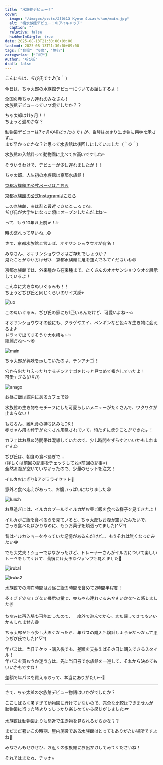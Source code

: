 ```yaml
---
title: "水族館デビュー！"
cover:
  image: "/images/posts/250813-Kyoto-Suizokukan/main.jpg"
  alt: "梅水族館デビュー！のアイキャッチ"
  caption: ""
  relative: false
  hiddenInSingle: true
date: 2025-08-13T21:30:00+09:00
lastmod: 2025-08-13T21:30:00+09:00
tags: ["育児", "0歳", "旅行"]
categories: ["日記"]
Author: "ぢぴ氏"
draft: false
---
```


こんにちは、ぢぴ氏です♪(´ε｀ )  

今日は、ちゃ太郎の水族館デビューについてお話しするよ！

全国の赤ちゃん連れのみなさん！  
水族館デビューっていつ頃でしたか？？

ちゃ太郎は11ヶ月！！  
ちょっと遅めかな？

動物園デビューは7ヶ月の頃だったのですが、当時はあまり生き物に興味を示さず。。  
まだ早かったかな？と思って水族館は後回しにしていました（＾◇＾）

水族館の入館料って動物園に比べてお高いですしね💦

そういうわけで、デビューが少し遅れましたが！！

ちゃ太郎、人生初の水族館は京都水族館！

[京都水族館の公式ページはこちら](https://www.kyoto-aquarium.com/index.html)

[京都水族館の公式Instagramはこちら](https://www.instagram.com/kyoto_aquarium)

この水族館、実は割と最近できたところでね、  
ぢぴ氏が大学生になった頃にオープンしたんだよね〜

って、もう10年以上前か！💦

時の流れって早いね...😨


さて、京都水族館と言えば、オオサンショウウオが有名！

みなさん、オオサンショウウオはご存知でしょうか？  
見たことがない方はぜひ、京都水族館に足を運んでみてくださいね😄


京都水族館では、外来種から在来種まで、たくさんのオオサンショウウオを展示しているよ！

こんなに大きなぬいぐるみも！！  
ちょうどぢぴ氏と同じくらいのサイズ感⭐︎

![uo](/images/posts/250813-Kyoto-Suizokukan/uo.jpg)


このぬいぐるみ、ぢぴ氏の家にも1匹いるんだけど、可愛いよね〜☺️

オオサンショウウオの他にも、クラゲやエイ、ペンギンなど色々な生き物に会えるよ♪  
ドラマで出てきそうな大水槽も✨✨  
綺麗だね〜〜😍

![main](/images/posts/250813-Kyoto-Suizokukan/main.jpg)


ちゃ太郎が興味を示していたのは、チンアナゴ！

穴から出たり入ったりするチンアナゴをじっと見つめて指さしていたよ！  
可愛すぎる(//∇//)

![anago](/images/posts/250813-Kyoto-Suizokukan/anago.jpg)


お昼ご飯は館内にあるカフェで😄

水族館の生き物をモチーフにした可愛らしいメニューがたくさんで、ワクワクが止まらない！

もちろん、離乳食の持ち込みもOK！  
赤ちゃん用の椅子がたくさん用意されていて、待たずに使うことができたよ！

カフェはお昼の時間帯は混雑していたので、少し時間をずらすといいかもしれません😉


ぢぴ氏は、朝食の食べ過ぎで...  
(詳しくは前回の記事をチェックしてね⭐︎[前回の記事](/posts/250812-Potel3/)⭐︎)  
全然お腹が空いていなかったので、少量のセットを注文！

イルカおにぎり&アジフライセット🐬


意外と食べ応えがあって、お腹いっぱいになりました😫

![lunch](/images/posts/250813-Kyoto-Suizokukan/lunch.jpg)


お昼過ぎには、イルカのプールでイルカがお昼ご飯を食べる様子を見てきたよ！

イルカがご飯を食べるのを見ていると、ちゃ太郎もお腹が空いたみたいで、  
さっき食べたばかりなのに、もうお菓子を頬張ってました(*^▽^*)

昔はイルカショーをやっていた記憶があるんだけど、、もうそれは無くなったみたい😭

でも大丈夫！ショーではなかったけど、トレーナーさんがイルカについて楽しいトークをしてくれて、最後には大きなジャンプも見れました🐬

![iruka1](/images/posts/250813-Kyoto-Suizokukan/iruka1.jpg)

![iruka2](/images/posts/250813-Kyoto-Suizokukan/iruka2.jpg)


水族館での滞在時間はお昼ご飯の時間を含めて2時間半程度！

多すぎず少なすぎない展示の量で、赤ちゃん連れでも来やすいかな〜と感じました✌️

ちなみに再入場も可能だったので、一度外で遊んでから、また帰ってきてもいいかもしれません😄

ちゃ太郎がもう少し大きくなったら、年パスの購入も検討しようかな〜なんて思うぢぴ氏でした(*^▽^*)

年パスは、当日チケット購入後でも、差額を支払えばその日に購入できるスタイル！  
年パスを買おうか迷う方は、先に当日券で水族館を一巡して、それから決めてもいいかもですね！

差額で年パスを買えるのって、本当にありがたい〜🙏

---
さて、ちゃ太郎の水族館デビュー物語はいかがでしたか？

ここしばらく暑すぎて動物園に行けていないので、完全な比較はできませんが  
動物園に行った時よりもしっかり楽しめている感じがしました🐟

水族館は動物園よりも間近で生き物を見られるからかな？？

まだまだ暑いこの時期、屋内施設である水族館はとってもありがたい場所ですよね🎐

みなさんもぜひぜひ、お近くの水族館にお出かけしてみてくださいね！

それではまたね、チャオ⭐︎
